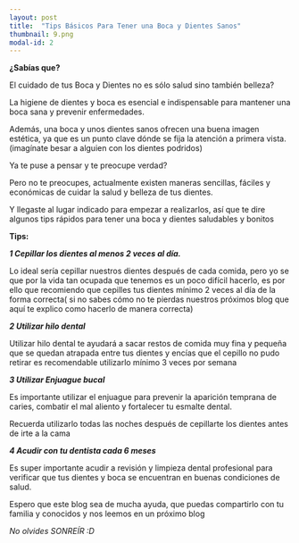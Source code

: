 ```yaml
---
layout: post
title:  "Tips Básicos Para Tener una Boca y Dientes Sanos"
thumbnail: 9.png
modal-id: 2
---
```




**¿Sabías que?**

  

El cuidado de tus Boca y Dientes no es sólo salud sino también belleza?

  

La higiene de dientes y boca es esencial e indispensable para mantener una boca sana y prevenir enfermedades.

  

Además, una boca y unos dientes sanos ofrecen una buena imagen estética, ya que es un punto clave dónde se fija la atención a primera vista.(imagínate besar a alguien con los dientes podridos)

  

Ya te puse a pensar y te preocupe verdad?

Pero no te preocupes, actualmente existen maneras sencillas, fáciles y económicas de cuidar la salud y belleza de tus dientes.

  

Y llegaste al lugar indicado para empezar a realizarlos, así que te dire algunos tips rápidos para tener una boca y dientes saludables y bonitos

  
  

**Tips:**

  

***1 Cepillar los dientes al menos 2 veces al día.***

Lo ideal sería cepillar nuestros dientes después de cada comida, pero yo se que por la vida tan ocupada que tenemos es un poco difícil hacerlo, es por ello que recomiendo que cepilles tus dientes mínimo 2 veces al día de la forma correcta( si no sabes cómo no te pierdas nuestros próximos blog que aquí te explico como hacerlo de manera correcta)

***2 Utilizar hilo dental***

Utilizar hilo dental te ayudará a sacar restos de comida muy fina y pequeña que se quedan atrapada entre tus dientes y encías que el cepillo no pudo retirar es recomendable utilizarlo mínimo 3 veces por semana

  

***3 Utilizar Enjuague bucal***

Es importante utilizar el enjuague para prevenir la aparición temprana de caries, combatir el mal aliento y fortalecer tu esmalte dental.

Recuerda utilizarlo todas las noches después de cepillarte los dientes antes de irte a la cama

  

***4 Acudir con tu dentista cada 6 meses***

Es super importante acudir a revisión y limpieza dental profesional para verificar que tus dientes y boca se encuentran en buenas condiciones de salud.

  

Espero que este blog sea de mucha ayuda, que puedas compartirlo con tu familia y conocidos y nos leemos en un próximo blog

  

*No olvides SONREÍR :D*